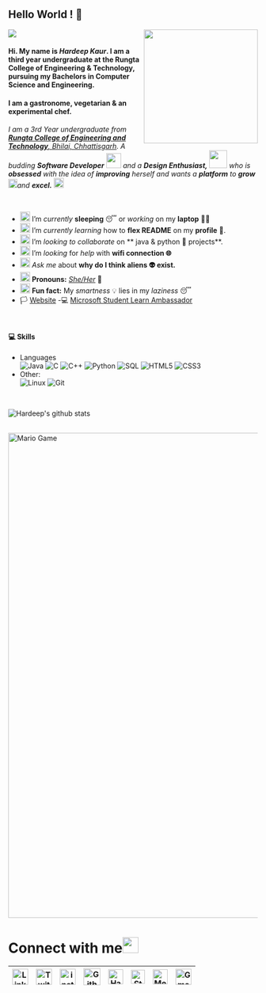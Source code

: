 ## Hello World ! 👋

![](https://komarev.com/ghpvc/?username=hardeep0598)
<img align='right' src="https://avatars3.githubusercontent.com/u/39173869?s=460&u=472808c26e312f404d7610f37bf7fd71ad84e843&v=4" width="230">

#### Hi. My name is *Hardeep Kaur*. I am a third year undergraduate at the Rungta College of Engineering & Technology, pursuing my Bachelors in Computer Science and Engineering.
#### I am a gastronome, vegetarian & an experimental chef.

<p>
  <em>
    I am a 3rd Year undergraduate from <a href="http://rungta.ac.in/"> <b>Rungta College of Engineering and Technology</b>, Bhilai, Chhattisgarh</a>.  
    A budding <b>Software Developer</b> <img src="https://github.com/hardeep0598/hardeep0598/blob/master/Developer.gif" width="30px"> and a <b>Design    Enthusiast,</b>&nbsp;<img src="https://github.com/hardeep0598/hardeep0598/blob/master/Designer.gif" width="36px">  who is <b>obsessed</b>
    with the idea of <b>improving</b> herself and wants a <b>platform</b> to 
    <b>grow</b> <img src="https://github.com/hardeep0598/hardeep0598/blob/master/Rocket.gif" width="18px">and 
    <b>excel.</b> <img src="https://github.com/hardeep0598/hardeep0598/blob/master/Medal.gif" width="20px">
  </em>  
</p>

<br>

- <img alt="GIF" src="https://github.com/hardeep0598/hardeep0598/blob/master/wave.gif" width="20vw" /> I’m *currently* **sleeping** 😴 or *working* on my **laptop** 👨‍💻
- <img alt="GIF" src="https://github.com/hardeep0598/hardeep0598/blob/master/gandalf_parrot.gif" width="20vw" /> I’m *currently learning* how to **flex README** on my **profile** 💪.
- <img alt="GIF" src="https://github.com/hardeep0598/hardeep0598/blob/master/headbang.gif" width="20vw" /> I’m *looking to collaborate* on ** java & python 🐍 projects**.
- <img alt="GIF" src="https://github.com/hardeep0598/hardeep0598/blob/master/hmm.gif" width="20vw" /> I’m *looking* for *help* with **wifi connection 🌐**
- <img alt="GIF" src="https://github.com/hardeep0598/hardeep0598/blob/master/happy.gif" width="20vw" /> *Ask me* about **why do I think aliens 👽 exist.**
- <img alt="GIF" src="https://github.com/hardeep0598/hardeep0598/blob/master/powerup.gif" width="20vw" /> **Pronouns:** [*She/Her*](https://pronoun.is/she) 🧔
- <img alt="GIF" src="https://github.com/hardeep0598/hardeep0598/blob/master/coin.gif" width="20vw" /> **Fun fact:** My *smartness* 💡 lies in my *laziness* 😴
- 🏳️‍ <a href="http://hardeepkaur.me">Website</a>
-💻 <a href="https://studentambassadors.microsoft.com/en-US/profile/64558"> Microsoft Student Learn Ambassador</a>

<br>

<h4> 💻 Skills</h4>
<ul>
<li>Languages<br>
  <!-- primary -->
  <img alt="Java" src="https://img.shields.io/badge/-Java-f89820?style=flat-square&logo=java&logoColor=white" />
  <img alt="C" src="https://img.shields.io/badge/-C-2c3e50?style=flat-square&logo=c&logoColor=white" />
  <img alt="C++" src="https://img.shields.io/badge/-C++-8e44ad?style=flat-square&logo=c%2B%2B&logoColor=white" />
  <img alt="Python" src="https://img.shields.io/badge/-Python-306998?style=flat-square&logo=python&logoColor=white" />
  <img alt="SQL" src="https://img.shields.io/badge/-SQL-E32934?style=flat-square&logo=mysql&logoColor=black&textColor=black" />
  <!-- web -->
  <img alt="HTML5" src="https://img.shields.io/badge/-HTML5-F16529?style=flat-square&logo=HTML5&logoColor=white" />
  <img alt="CSS3" src="https://img.shields.io/badge/-CSS3-264de4?style=flat-square&logo=CSS3&logoColor=white" />
</li>
<li>Other:<br>
  <img alt="Linux" src="https://img.shields.io/badge/-Linux-E95420?style=flat-square&logo=linux&logoColor=black&textColor=black" />
  <img alt="Git" src="https://img.shields.io/badge/-Git-e67e22?style=flat-square&logo=git&logoColor=white" />
</li>
</ul>

<br>

![Hardeep's github stats](https://github-readme-stats.vercel.app/api?username=hardeep0598&show_icons=true&hide_border=true)

<br>

<img src="https://github.com/hardeep0598/hardeep0598/blob/master/Mario_Gameplay.gif" alt="Mario Game" width="980">

<br>

# Connect with me<img src="https://github.com/hardeep0598/hardeep0598/blob/master/Handshake.gif" height="32px">



| [<img src="https://github.com/hardeep0598/hardeep0598/blob/master/Linkedin.svg" alt="Linkedin Logo" width="32">](https://www.linkedin.com/in/hardeepkaur0598/) | [<img src="https://github.com/hardeep0598/hardeep0598/blob/master/Twitter.svg" alt="Twitter Logo" width="32">](https://twitter.com/__Hardeepkaur__) | [<img src="https://github.com/hardeep0598/hardeep0598/blob/master/Instagram.svg" alt="instagram logo" width="32">](https://www.instagram.com/thedudethatcode/)| [<img src="https://cdn.svgporn.com/logos/github-icon.svg" alt="Github logo" width="34">](https://github.com/hardeep0598) | [<img src="https://github.com/hardeep0598/hardeep0598/blob/master/HackerRank.svg" alt="HackerRank Logo" width="30">](https://www.hackerrank.com/hardeepkaur_0598) | [<img src="https://cdn.svgporn.com/logos/stackoverflow-icon.svg" alt="Stackoverflow Logo" width="28">](https://stackoverflow.com/users/12828896/hardeep-kaur) | [<img src="https://cdn.svgporn.com/logos/medium.svg" alt="Medium Logo" width="30">](https://medium.com/@hardeepkaur.0598) | [<img src="https://github.com/hardeep0598/hardeep0598/blob/master/Gmail.svg" alt="Gmail logo" height="32">](mailto:hardeepkaur.0598@gmail.com)
|:---:|:---:|:---:|:---:|:---:|:---:|:---:|:---:|



<br>
<br>






<!--

![Dino](https://github.com/hardeep0598/hardeep0598/blob/master/Assets/dino.gif)

<a href="https://www.linkedin.com/in/hardeepkaur0598/">
    <img align="left" alt="Hardeep Kaur | Linkedin" width="24px" src="https://github.com/hardeep0598/hardeep0598/blob/master/Linkedin.svg" />
  </a> &nbsp;&nbsp;
  <a href="https://twitter.com/__Hardeepkaur__">
    <img align="left" alt="Hardeep Kaur | Twitter" width="26px" src="https://github.com/hardeep0598/hardeep0598/blob/master/Twitter.svg" />
  </a> &nbsp;&nbsp;
  <a href="https://www.instagram.com/__hardeep_kaur__/">
    <img align="left" alt="Hardeep Kaur | Instagram" width="24px" src="https://github.com/hardeep0598/hardeep0598/blob/master/Instagram.svg" />
  </a> &nbsp;&nbsp;
  <a href="mailto:hardeepkaur.0598@gmail.com">
    <img align="left" alt="Hardeep Kaur | Gmail" width="26px" src="https://github.com/hardeep0598/hardeep0598/blob/master/Gmail.svg" />
  </a>
  
  
  
| [<img src="https://github.com/hardeep0598/hardeep0598/blob/master/Linkedin.svg" alt="Hardeep Kaur | Linkedin" width="34">](https://www.linkedin.com/in/hardeepkaur0598/) | [<img src="https://github.com/hardeep0598/hardeep0598/blob/master/Assets/Instagram.svg" alt="instagram logo" width="24">](https://www.instagram.com/delta231_/) | [<img src="https://raw.githubusercontent.com/Delta456/Delta456/master/img/dev.png" alt="dev logo" width="24">](https://dev.to/delta456)| [<img src="https://raw.githubusercontent.com/Delta456/Delta456/master/img/deviant_art.jpg" alt="dev logo" width="24">](https://www.deviantart.com/delta2318) | [<img src="https://raw.githubusercontent.com/Delta456/Delta456/master/img/twitter.png" alt="twitter logo" width="34">](https://twitter.com/Delta2315) | [<img src="https://raw.githubusercontent.com/Delta456/Delta456/master/img/stack.svg" alt="stack logo" width="24">](https://stackoverflow.com/users/10053063/delta231) | [<img src="https://raw.githubusercontent.com/Delta456/Delta456/master/img/gitlab.png" alt="gitlab logo" width="24">](https://gitlab.com/Delta456) | [<img src="https://raw.githubusercontent.com/Delta456/Delta456/master/img/reddit.jpg" alt="reddit logo" width="24">](https://www.reddit.com/user/Delta231)
|---|---|---|---|---|---|---|---|





## 𝗠𝘆 𝗧𝗲𝗰𝗸 𝗦𝘁𝗮𝗰𝗸

<table>
  <tbody>
    <tr valign="top">
      <td width="25%" align="center">
        <span>𝗛𝗧𝗠𝗟𝟱</span><br><br><br>
        <img height="64px" src="https://cdn.svgporn.com/logos/html-5.svg">
      </td>
      <td width="25%" align="center">
        <span>𝗖𝗦𝗦𝟯</span><br><br><br>
        <img height="64px" src="https://cdn.svgporn.com/logos/css-3.svg">
      </td>
      <td width="25%" align="center">
        <span>𝗝𝗮𝘃𝗮𝗦𝗰𝗿𝗶𝗽𝘁</span><br><br><br>
        <img height="64px" src="https://cdn.svgporn.com/logos/javascript.svg">
      </td>
      <td width="25%" align="center">
        <span>𝗩𝘂𝗲</span><br><br><br>
        <img height="64px" src="https://cdn.svgporn.com/logos/vue.svg">
      </td>
    </tr>
    <tr valign="top">
      <td width="25%" align="center">
        <span>𝗪𝗲𝗯𝗽𝗮𝗰𝗸</span><br><br><br>
        <img height="64px" src="https://cdn.svgporn.com/logos/webpack.svg">
      </td>
      <td width="25%" align="center">
        <span>𝗘𝘀𝗹𝗶𝗻𝘁</span><br><br><br>
        <img height="64px" src="https://cdn.svgporn.com/logos/eslint.svg">
      </td>
      <td width="25%" align="center">
        <span>𝗚𝗶𝘁</span><br><br><br>
        <img height="64px" src="https://cdn.svgporn.com/logos/git-icon.svg">
      </td>
      <td width="25%" align="center">
        <span>𝗩𝗦 𝗖𝗼𝗱𝗲</span><br><br><br>
        <img height="64px" src="https://cdn.svgporn.com/logos/visual-studio-code.svg">
      </td>
    </tr>
    <tr valign="top">
      <td width="25%" align="center">
        <span>𝗟𝗲𝘀𝘀</span><br><br><br>
        <img height="64px" src="https://cdn.svgporn.com/logos/less.svg">
      </td>
      <td width="25%" align="center">
        <span>𝗦𝗮𝘀𝘀/𝗦𝗖𝗦𝗦</span><br><br><br>
        <img height="64px" src="https://cdn.svgporn.com/logos/sass.svg">
      </td>
      <td width="25%" align="center">
        <span>𝗧𝗮𝗶𝗹𝘄𝗶𝗻𝗱𝗖𝘀𝘀</span><br><br><br>
        <img height="64px" src="https://cdn.svgporn.com/logos/tailwindcss-icon.svg">
      </td>
      <td width="25%" align="center">
        <span>𝗡𝗲𝘁𝗹𝗶𝗳𝘆</span><br><br><br>
        <img height="64px" src="https://cdn.svgporn.com/logos/netlify.svg">
      </td>
    </tr>
  </tbody>
</table>


![visitors](https://visitor-badge.laobi.icu/badge?page_id=hardeep0598)

-->
